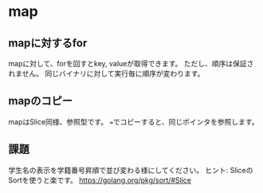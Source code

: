 # map

## mapに対するfor
mapに対して、forを回すとkey, valueが取得できます。
ただし、順序は保証されません。
同じバイナリに対して実行毎に順序が変わります。
## mapのコピー
mapはSlice同様、参照型です。
`=`でコピーすると、同じポインタを参照します。


## 課題
学生名の表示を学籍番号昇順で並び変わる様にしてください。
ヒント: SliceのSortを使うと楽です。
https://golang.org/pkg/sort/#Slice
